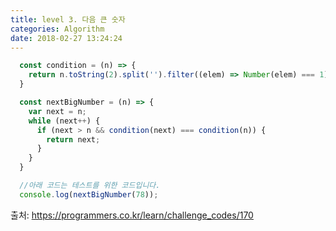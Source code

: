 ```yaml
---
title: level 3. 다음 큰 숫자
categories: Algorithm
date: 2018-02-27 13:24:24
---
```


```javascript
  const condition = (n) => {
    return n.toString(2).split('').filter((elem) => Number(elem) === 1).length;
  }

  const nextBigNumber = (n) => {
    var next = n;
    while (next++) {
      if (next > n && condition(next) === condition(n)) {
        return next;
      }
    }
  }

  //아래 코드는 테스트를 위한 코드입니다.
  console.log(nextBigNumber(78));
```

출처: https://programmers.co.kr/learn/challenge_codes/170